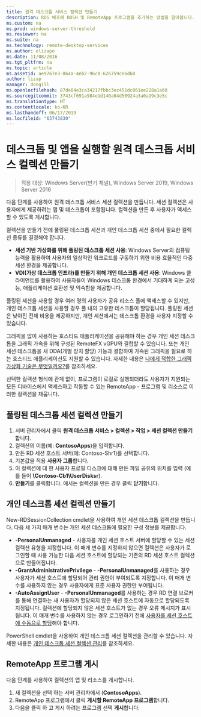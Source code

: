 ```yaml
---
title: 원격 데스크톱 서비스 컬렉션 만들기
description: RDS 배포에 RDSH 및 RemoteApp 프로그램을 추가하는 방법을 알아봅니다.
ms.custom: na
ms.prod: windows-server-threshold
ms.reviewer: na
ms.suite: na
ms.technology: remote-desktop-services
ms.author: elizapo
ms.date: 11/08/2016
ms.tgt_pltfrm: na
ms.topic: article
ms.assetid: ae9767e3-864a-4eb2-96c0-626759ce6d60
author: lizap
manager: dongill
ms.openlocfilehash: 87de04e3ca34217fbbc3ec451dc061ee228a1a60
ms.sourcegitcommit: 3743cf691a984e1d140a04d50924a3a0a19c3e5c
ms.translationtype: HT
ms.contentlocale: ko-KR
ms.lasthandoff: 06/17/2019
ms.locfileid: "63743830"
---
```

# <a name="create-a-remote-desktop-services-collection-for-desktops-and-apps-to-run"></a>데스크톱 및 앱을 실행할 원격 데스크톱 서비스 컬렉션 만들기

>적용 대상: Windows Server(반기 채널), Windows Server 2019, Windows Server 2016

다음 단계를 사용하여 원격 데스크톱 서비스 세션 컬렉션을 만듭니다. 세션 컬렉션은 사용자에게 제공하려는 앱 및 데스크톱이 포함됩니다. 컬렉션을 만든 후 사용자가 액세스할 수 있도록 게시합니다.

컬렉션을 만들기 전에 풀링된 데스크톱 세션과 개인 데스크톱 세션 중에서 필요한 컬렉션 종류를 결정해야 합니다. 

- **세션 기반 가상화를 위해 풀링된 데스크톱 세션 사용**: Windows Server의 컴퓨팅 능력을 활용하여 사용자의 일상적인 워크로드를 구동하기 위한 비용 효율적인 다중 세션 환경을 제공합니다.
- **VDI(가상 데스크톱 인프라)를 만들기 위해 개인 데스크톱 세션 사용**: Windows 클라이언트를 활용하여 사용자들이 Windows 데스크톱 환경에서 기대하게 되는 고성능, 애플리케이션 호환성 및 익숙함을 제공합니다.
 
풀링된 세션을 사용할 경우 여러 명의 사용자가 공유 리소스 풀에 액세스할 수 있지만, 개인 데스크톱 세션을 사용할 경우 풀 내의 고유한 데스크톱이 할당됩니다. 풀링된 세션은 낮아진 전체 비용을 제공하지만, 개인 세션에서는 데스크톱 환경을 사용자 지정할 수 있습니다.

그래픽을 많이 사용하는 호스티드 애플리케이션을 공유해야 하는 경우 개인 세션 데스크톱을 그래픽 가속을 위해 구성된 RemoteFX vGPU와 결합할 수 있습니다. 또는 개인 세션 데스크톱을 새 DDA(개별 장치 할당) 기능과 결합하여 가속된 그래픽을 필요로 하는 호스티드 애플리케이션도 지원할 수 있습니다. 자세한 내용은 [나에게 적합한 그래픽 가상화 기술은 무엇일까요?](rds-graphics-virtualization.md)를 참조하세요.


선택한 컬렉션 형식에 관계 없이, 프로그램이 로컬로 실행되더라도 사용자가 지원되는 모든 디바이스에서 액세스하고 작동할 수 있는 RemoteApp - 프로그램 및 리소스로 이러한 컬렉션을 채웁니다.

## <a name="create-a-pooled-desktop-session-collection"></a>풀링된 데스크톱 세션 컬렉션 만들기

1.  서버 관리자에서 클릭 **원격 데스크톱 서비스 > 컬렉션 > 작업 > 세션 컬렉션 만들기**합니다.  
2.  컬렉션의 이름(예: **ContosoApps**)을 입력합니다.  
3.  만든 RD 세션 호스트 서버(예: Contoso-Shr1)를 선택합니다.  
4.  기본값을 적용 **사용자 그룹**합니다.  
5.  이 컬렉션에 대 한 사용자 프로필 디스크에 대해 만든 파일 공유의 위치를 입력 (예를 들어 **\Contoso-Cb1\UserDisksr**).   
6.  **만들기**를 클릭합니다. 에서는 컬렉션을 만든 경우 클릭 **닫기**합니다.  


## <a name="create-a-personal-desktop-session-collection"></a>개인 데스크톱 세션 컬렉션 만들기

New-RDSessionCollection cmdlet을 사용하여 개인 세션 데스크톱 컬렉션을 만듭니다. 다음 세 가지 매개 변수는 개인 세션 데스크톱에 필요한 구성 정보를 제공합니다.

- **-PersonalUnmanaged** - 사용자를 개인 세션 호스트 서버에 할당할 수 있는 세션 컬렉션 유형을 지정합니다. 이 매개 변수를 지정하지 않으면 컬렉션은 사용자가 로그인할 때 사용 가능한 다음 세션 호스트에 할당되는 기존의 RD 세션 호스트 컬렉션으로 만들어집니다.
- **-GrantAdministrativePrivilege** - **-PersonalUnmanaged**를 사용하는 경우 사용자가 세션 호스트에 할당되어 관리 권한이 부여되도록 지정합니다. 이 매개 변수를 사용하지 않는 경우 사용자에게 표준 사용자 권한만 부여됩니다.
- **-AutoAssignUser** - **-PersonalUnmanaged**를 사용하는 경우 RD 연결 브로커를 통해 연결하는 새 사용자가 할당되지 않은 세션 호스트에 자동으로 할당되도록 지정됩니다. 컬렉션에 할당되지 않은 세션 호스트가 없는 경우 오류 메시지가 표시됩니다. 이 매개 변수를 사용하지 않는 경우 로그인하기 전에 [사용자를 세션 호스트에 수동으로 할당](rds-manage-personal-collection.md#manually-assign-a-user-to-a-personal-session-host)해야 합니다.

PowerShell cmdlet을 사용하여 개인 데스크톱 세션 컬렉션을 관리할 수 있습니다. 자세한 내용은 [개인 데스크톱 세션 컬렉션 관리](rds-manage-personal-collection.md)를 참조하세요.

## <a name="publish-remoteapp-programs"></a>RemoteApp 프로그램 게시
다음 단계를 사용하여 컬렉션의 앱 및 리소스를 게시합니다.

1.  새 컬렉션을 선택 하는 서버 관리자에서 (**ContosoApps**).  
2.  RemoteApp 프로그램에서 클릭 **게시할 RemoteApp 프로그램**합니다.  
3. 다음을 클릭 하 고 게시 하려는 프로그램 선택 **게시**합니다.  
